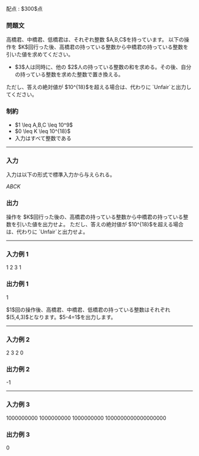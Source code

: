 
<div>

<span>

<span>

<p>
配点 : $300$点
</p>

<div>

<section>

### **問題文**

<p>
高橋君、中橋君、低橋君は、それぞれ整数 $A,B,C$を持っています。
以下の操作を $K$回行った後、高橋君の持っている整数から中橋君の持っている整数を引いた値を求めてください。
</p>

<ul>

<li>
$3$人は同時に、他の $2$人の持っている整数の和を求める。その後、自分の持っている整数を求めた整数で置き換える。
</li>

</ul>

<p>
ただし、答えの絶対値が $10^{18}$を超える場合は、代わりに `Unfair`と出力してください。
</p>

</section>

</div>

<div>

<section>

### **制約**

<ul>

<li>
$1 \leq A,B,C \leq 10^9$
</li>

<li>
$0 \leq K \leq 10^{18}$
</li>

<li>
入力はすべて整数である
</li>

</ul>

</section>

</div>

---

<div>

<div>

<section>

### **入力**

<p>
入力は以下の形式で標準入力から与えられる。
</p>

<div>

$A$$B$$C$$K$
</div>

</section>

</div>

<div>

<section>

### **出力**

<p>
操作を $K$回行った後の、高橋君の持っている整数から中橋君の持っている整数を引いた値を出力せよ。
ただし、答えの絶対値が $10^{18}$を超える場合は、代わりに `Unfair`と出力せよ。
</p>

</section>

</div>

</div>

---

<div>

<section>

### **入力例 1**

<div>

1 2 3 1

</div>

</section>

</div>

<div>

<section>

### **出力例 1**

<div>

1

</div>

<p>
$1$回の操作後、高橋君、中橋君、低橋君の持っている整数はそれぞれ $(5,4,3)$となります。$5-4=1$を出力します。
</p>

</section>

</div>

---

<div>

<section>

### **入力例 2**

<div>

2 3 2 0

</div>

</section>

</div>

<div>

<section>

### **出力例 2**

<div>

-1

</div>

</section>

</div>

---

<div>

<section>

### **入力例 3**

<div>

1000000000 1000000000 1000000000 1000000000000000000

</div>

</section>

</div>

<div>

<section>

### **出力例 3**

<div>

0

</div>

</section>

</div>

</span>

</span>

</div>
